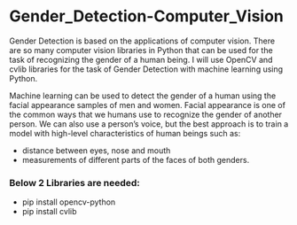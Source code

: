 # Gender_Detection-Computer_Vision

Gender Detection is based on the applications of computer vision. There are so many computer vision libraries in Python that can be used for the task of recognizing the gender of a human being. I will use OpenCV and cvlib libraries for the task of Gender Detection with machine learning using Python.

Machine learning can be used to detect the gender of a human using the facial appearance samples of men and women. Facial appearance is one of the common ways that we humans use to recognize the gender of another person. We can also use a person’s voice, but the best approach is to train a model with high-level characteristics of human beings such as:

* distance between eyes, nose and mouth
* measurements of different parts of the faces of both genders.

### Below 2 Libraries are needed:
* pip install opencv-python
* pip install cvlib
